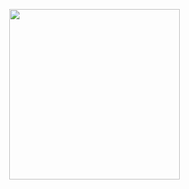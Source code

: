 <p align="center">
    <img src="https://user-images.githubusercontent.com/76667723/151686648-e0408274-79b9-4e71-ad3a-ef39f58878d3.svg" width="300" height="auto" />
</p>
